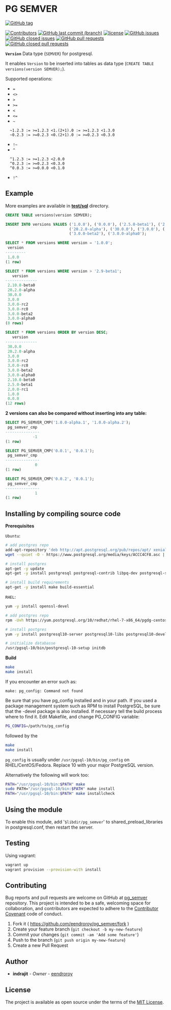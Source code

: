 # PG SEMVER

[![GitHub tag](https://img.shields.io/github/tag/eendroroy/pg_semver.svg)](https://github.com/eendroroy/pg_semver/tags)

[![Contributors](https://img.shields.io/github/contributors/eendroroy/pg_semver.svg)](https://github.com/eendroroy/pg_semver/graphs/contributors)
[![GitHub last commit (branch)](https://img.shields.io/github/last-commit/eendroroy/pg_semver/master.svg)](https://github.com/eendroroy/pg_semver)
[![license](https://img.shields.io/github/license/eendroroy/pg_semver.svg)](https://github.com/eendroroy/pg_semver/blob/master/LICENSE)
[![GitHub issues](https://img.shields.io/github/issues/eendroroy/pg_semver.svg)](https://github.com/eendroroy/pg_semver/issues)
[![GitHub closed issues](https://img.shields.io/github/issues-closed/eendroroy/pg_semver.svg)](https://github.com/eendroroy/pg_semver/issues?q=is%3Aissue+is%3Aclosed)
[![GitHub pull requests](https://img.shields.io/github/issues-pr/eendroroy/pg_semver.svg)](https://github.com/eendroroy/pg_semver/pulls)
[![GitHub closed pull requests](https://img.shields.io/github/issues-pr-closed/eendroroy/pg_semver.svg)](https://github.com/eendroroy/pg_semver/pulls?q=is%3Apr+is%3Aclosed)

**`Version`** Data type (`SEMVER`) for postgresql.

It enables `Version` to be inserted into tables as data type (`CREATE TABLE versions(version SEMVER);`).

Supported operations:
- `=`
- `<>`
- `>`
- `>=`
- `<`
- `<=`
- `~`
```
  ~1.2.3 := >=1.2.3 <1.(2+1).0 := >=1.2.3 <1.3.0
  ~0.2.3 := >=0.2.3 <0.(2+1).0 := >=0.2.3 <0.3.0
```
- `!~`
- `^`
```
  ^1.2.3 := >=1.2.3 <2.0.0
  ^0.2.3 := >=0.2.3 <0.3.0
  ^0.0.3 := >=0.0.0 <0.1.0
```
- `!^`

## Example

More examples are available in **[test/sql](test/sql)** directory.

```sql
CREATE TABLE versions(version SEMVER);

INSERT INTO versions VALUES ('1.0.0'), ('0.0.0'), ('2.5.0-beta1'), ('2.0.0-rc1'), ('2.10.0-beta0'), 
                            ('20.2.0-alpha'), ('30.0.0'), ('3.0.0'), ('3.0.0-rc2'), ('3.0.0-rc0'),
                            ('3.0.0-beta2'), ('3.0.0-alpha0');

SELECT * FROM versions WHERE version = '1.0.0';
 version 
---------
 1.0.0
(1 row)

SELECT * FROM versions WHERE version > '2.9-beta1';
   version    
--------------
 2.10.0-beta0
 20.2.0-alpha
 30.0.0
 3.0.0
 3.0.0-rc2
 3.0.0-rc0
 3.0.0-beta2
 3.0.0-alpha0
(8 rows)

SELECT * FROM versions ORDER BY version DESC;
   version    
--------------
 30.0.0
 20.2.0-alpha
 3.0.0
 3.0.0-rc2
 3.0.0-rc0
 3.0.0-beta2
 3.0.0-alpha0
 2.10.0-beta0
 2.5.0-beta1
 2.0.0-rc1
 1.0.0
 0.0.0
(12 rows)
```

**2 versions can also be compared without inserting into any table:**

```sql
SELECT PG_SEMVER_CMP('1.0.0-alpha.1', '1.0.0-alpha.2');
 pg_semver_cmp 
---------------
            -1
(1 row)

SELECT PG_SEMVER_CMP('0.0.1', '0.0.1');
 pg_semver_cmp 
---------------
             0
(1 row)

SELECT PG_SEMVER_CMP('0.0.2', '0.0.1');
 pg_semver_cmp 
---------------
             1
(1 row)
```

## Installing by compiling source code

**Prerequisites**

`Ubuntu`:

```bash
# add postgres repo
add-apt-repository 'deb http://apt.postgresql.org/pub/repos/apt/ xenial-pgdg main'
wget --quiet -O - https://www.postgresql.org/media/keys/ACCC4CF8.asc | sudo apt-key add -

# install postgres
apt-get -y update
apt-get -y install postgresql postgresql-contrib libpq-dev postgresql-server-dev-all

# install build requirements
apt-get -y install make build-essential
```

`RHEL`:

```bash
yum -y install openssl-devel

# add postgres repo
rpm -Uvh https://yum.postgresql.org/10/redhat/rhel-7-x86_64/pgdg-centos10-10-2.noarch.rpm

# install postgres
yum -y install postgresql10-server postgresql10-libs postgresql10-devel postgresql10-contrib

# initialize databasse
/usr/pgsql-10/bin/postgresql-10-setup initdb
```

**Build**

```bash
make
make install
```

If you encounter an error such as:

```
make: pg_config: Command not found
```

Be sure that you have pg_config installed and in your path. If you used 
a package management system such as RPM to install PostgreSQL, be sure 
that the -devel package is also installed. If necessary tell the build 
process where to find it. Edit Makefile, and change PG_CONFIG variable:

```bash
PG_CONFIG=/path/to/pg_config
```

followed by the

```bash
make
make install
```

`pg_config` is usually under `/usr/pgsql-10/bin/pg_config` on 
RHEL/CentOS/Fedora. Replace 10 with your major PostgreSQL version.

Alternatively the following will work too:

```bash
PATH="/usr/pgsql-10/bin:$PATH" make
sudo PATH="/usr/pgsql-10/bin:$PATH" make install
PATH="/usr/pgsql-10/bin:$PATH" make installcheck
```

## Using the module

To enable this module, add '`$libdir/pg_semver`' to shared_preload_libraries in postgresql.conf, then restart the server.

## Testing

Using vagrant:

```bash
vagrant up
vagrant provision --provision-with install
```

## Contributing

Bug reports and pull requests are welcome on GitHub at [pg_semver](https://github.com/eendroroy/pg_semver) repository.
This project is intended to be a safe, welcoming space for collaboration, and contributors are expected to adhere to the
[Contributor Covenant](http://contributor-covenant.org) code of conduct.

  1. Fork it ( https://github.com/eendroroy/pg_semver/fork )
  1. Create your feature branch (`git checkout -b my-new-feature`)
  1. Commit your changes (`git commit -am 'Add some feature'`)
  1. Push to the branch (`git push origin my-new-feature`)
  1. Create a new Pull Request

## Author

* **indrajit** - *Owner* - [eendroroy](https://github.com/eendroroy)

## License

The project is available as open source under the terms of the [MIT License](http://opensource.org/licenses/MIT).
